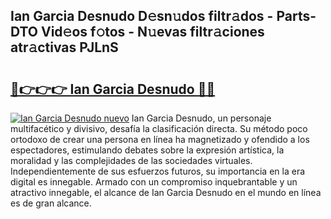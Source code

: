 ## Ian Garcia Desnudo D𝚎sn𝚞dos filtr𝚊dos - Parts-DTO Vid𝚎os f𝚘tos - N𝚞evas filtr𝚊ciones atr𝚊ctivas PJLnS

# <h2><a href="http://mba2vv1.tromn.icu/?c=Ian+Garcia+Desnudo">🔗👉👉👉 Ian Garcia Desnudo 🔗🔗</a></h2>

[![Ian Garcia Desnudo nuevo](https://i.imgur.com/pEAQMta.gif)](http://mba2vv1.tromn.icu/?c=Ian+Garcia+Desnudo)
Ian Garcia Desnudo, un personaje multifacético y divisivo, desafía la clasificación directa. Su método poco ortodoxo de crear una persona en línea ha magnetizado y ofendido a los espectadores, estimulando debates sobre la expresión artística, la moralidad y las complejidades de las sociedades virtuales. Independientemente de sus esfuerzos futuros, su importancia en la era digital es innegable. Armado con un compromiso inquebrantable y un atractivo innegable, el alcance de Ian Garcia Desnudo en el mundo en línea es de gran alcance.
